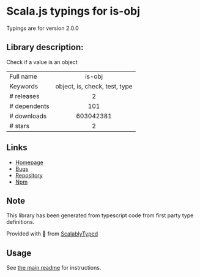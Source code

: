 
# Scala.js typings for is-obj

Typings are for version 2.0.0

## Library description:
Check if a value is an object

|                    |                 |
| ------------------ | :-------------: |
| Full name          | is-obj |
| Keywords           | object, is, check, test, type |
| # releases         | 2 |
| # dependents       | 101 |
| # downloads        | 603042381 |
| # stars            | 2 |

## Links
- [Homepage](https://github.com/sindresorhus/is-obj#readme)
- [Bugs](https://github.com/sindresorhus/is-obj/issues)
- [Repository](https://github.com/sindresorhus/is-obj)
- [Npm](https://www.npmjs.com/package/is-obj)
    


## Note
This library has been generated from typescript code from first party type definitions.

Provided with :purple_heart: from [ScalablyTyped](https://github.com/oyvindberg/ScalablyTyped)

## Usage
See [the main readme](../../readme.md) for instructions.


